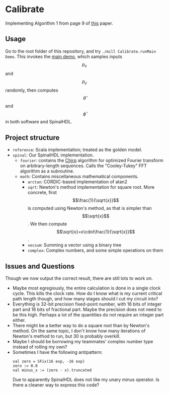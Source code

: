 # Calibrate

Implementing Algorithm 1 from page 9 of [this](https://arxiv.org/pdf/2407.01583) paper.

## Usage

Go to the root folder of this repository, and try `./mill Calibrate.runMain Demo`.
This invokes the [main demo](./src/spinal/demo.scala), which samples inputs $$p_x$$ and $$p_y$$ randomly,
then computes $$\hat{\theta}$$ and $$\hat{\phi}$$ in both software and SpinalHDL.

## Project structure

* `reference`: Scala implementation; treated as the golden model.
* `spinal`: Our SpinalHDL implementation.
  * `fourier`: contains the [Chirp](https://ieeexplore.ieee.org/abstract/document/1162034) algorithm for optimized Fourier transform on arbitrary-length sequences.
    Calls the "Cooley-Tukey" FFT algorithm as a subroutine.
  * `math`: Contains miscellaneous mathematical components.
    * `arctan`: CORDIC-based implementation of atan2
    * `sqrt`: Newton's method implementation for square root.
      More concrete, first $$\frac{1}{\sqrt{x}}$$ is computed using Newton's method, as that is simpler than $$\sqrt{x}$$.
      We then compute $$\sqrt{x}=x\cdot\frac{1}{\sqrt{x}}$$.
    * `vecsum`: Summing a vector using a binary tree
    * `complex`: Complex numbers, and some simple operations on them

## Issues and Questions

Though we now output the correct result, there are still lots to work on.
* Maybe most egregiously, the entire calculation is done in a single clock cycle.
  This kills the clock rate.
  How do I know what is my current critical path length though, and how many stages should I cut my circuit into?
* Everything is 32-bit precision fixed-point number, with 16 bits of integer part and 16 bits of fractional part.
  Maybe the precision does not need to be this high.
  Perhaps a lot of the quantities do not require an integer part either.
* There might be a better way to do a square root than by Newton's method.
  On the same topic, I don't know how many iterations of Newton's method to run, but 30 is probably overkill.
* Maybe I should be borrowing my teammates' complex number type instead of rolling my own?
* Sometimes I have the following antipattern:
  ```
  val zero = SFix(16 exp, -16 exp)
  zero := 0.0
  val minus_x := (zero - x).truncated
  ```
  Due to apparently SpinalHDL does not like my unary minus operator.
  Is there a cleaner way to express this code?
